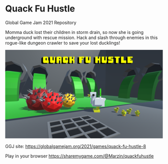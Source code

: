 # Quack Fu Hustle
Global Game Jam 2021 Repository

Momma duck lost their children in storm drain, so now she is going underground with rescue mission. Hack and slash through enemies in this rogue-like dungeon crawler to save your lost ducklings!

<img src="Assets/Content/Pictures/Logo.png" width="800"> 

GGJ site:
https://globalgamejam.org/2021/games/quack-fu-hustle-8

Play in your browser
https://sharemygame.com/@Marzin/quackfuhustle

